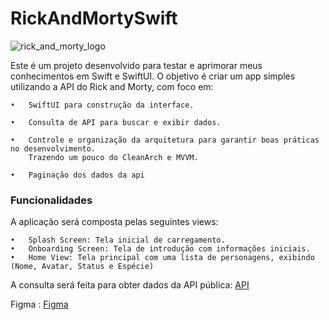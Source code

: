 # RickAndMortySwift
![rick_and_morty_logo](https://github.com/user-attachments/assets/ff411451-4d7e-4e91-a652-454c5b8c9267)


Este é um projeto desenvolvido para testar e aprimorar meus conhecimentos em Swift e SwiftUI. O objetivo é criar um app simples utilizando a API do Rick and Morty, com foco em:

	•	SwiftUI para construção da interface.
 
	•	Consulta de API para buscar e exibir dados.
 
	•	Controle e organização da arquitetura para garantir boas práticas no desenvolvimento. 
		Trazendo um pouco do CleanArch e MVVM.
  
	•	Paginação dos dados da api


### Funcionalidades

A aplicação será composta pelas seguintes views:

	•	Splash Screen: Tela inicial de carregamento.
	•	Onboarding Screen: Tela de introdução com informações iniciais.
	•	Home View: Tela principal com uma lista de personagens, exibindo (Nome, Avatar, Status e Espécie)

A consulta será feita para obter dados da API pública: [API](https://rickandmortyapi.com/api/character)

Figma : [Figma](https://www.figma.com/design/eoO2lnldlxcGDC4CXz4ngU/React-design-(Rick-%26-Morty-API)-(Community)?node-id=85-4&t=4ZwJlf4b0wAm65hJ-0)
